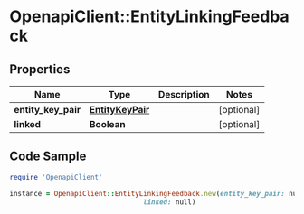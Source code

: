 # OpenapiClient::EntityLinkingFeedback

## Properties

Name | Type | Description | Notes
------------ | ------------- | ------------- | -------------
**entity_key_pair** | [**EntityKeyPair**](EntityKeyPair.md) |  | [optional] 
**linked** | **Boolean** |  | [optional] 

## Code Sample

```ruby
require 'OpenapiClient'

instance = OpenapiClient::EntityLinkingFeedback.new(entity_key_pair: null,
                                 linked: null)
```


